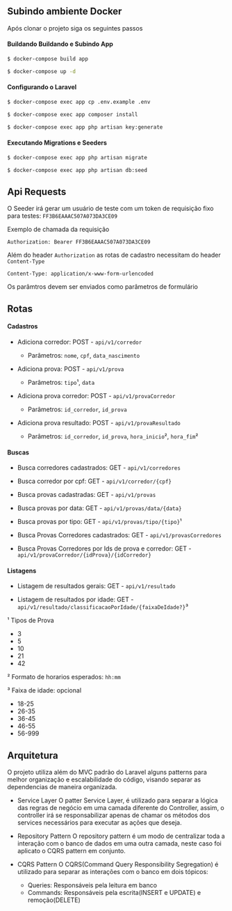 ## Subindo ambiente Docker
Após clonar o projeto siga os seguintes passos

#### Buildando Buildando e Subindo App
```bash
$ docker-compose build app
```
```bash
$ docker-compose up -d
```

#### Configurando o Laravel
```bash
$ docker-compose exec app cp .env.example .env
```
```bash
$ docker-compose exec app composer install
```
```bash
$ docker-compose exec app php artisan key:generate
```

#### Executando Migrations e Seeders
```bash
$ docker-compose exec app php artisan migrate
```
```bash
$ docker-compose exec app php artisan db:seed
```

## Api Requests
O Seeder irá gerar um usuário de teste com um token de requisição fixo para testes: `FF3B6EAAAC507A073DA3CE09`

Exemplo de chamada da requisição

    Authorization: Bearer FF3B6EAAAC507A073DA3CE09

Além do header `Authorization` as rotas de cadastro necessitam do header `Content-Type`

    Content-Type: application/x-www-form-urlencoded

Os parâmtros devem ser enviados como parâmetros de formulário

## Rotas

#### Cadastros
- Adiciona corredor: POST - `api/v1/corredor`
    - Parâmetros: `nome`, `cpf`, `data_nascimento`

- Adiciona prova: POST - `api/v1/prova`
    - Parâmetros: `tipo`¹, `data`

- Adiciona prova corredor: POST - `api/v1/provaCorredor`
    - Parâmetros: `id_corredor`, `id_prova`

- Adiciona prova resultado: POST - `api/v1/provaResultado`
    - Parâmetros: `id_corredor`, `id_prova`, `hora_inicio`², `hora_fim`²

#### Buscas
- Busca corredores cadastrados: GET - `api/v1/corredores`

- Busca corredor por cpf: GET - `api/v1/corredor/{cpf}`

- Busca provas cadastradas: GET - `api/v1/provas`

- Busca provas por data: GET - `api/v1/provas/data/{data}`

- Busca provas por tipo: GET - `api/v1/provas/tipo/{tipo}`¹

- Busca Provas Corredores cadastrados: GET - `api/v1/provasCorredores`

- Busca Provas Corredores por Ids de prova e corredor: GET - `api/v1/provaCorredor/{idProva}/{idCorredor}`

#### Listagens
- Listagem de resultados gerais: GET - `api/v1/resultado`

- Listagem de resultados por idade: GET - `api/v1/resultado/classificacaoPorIdade/{faixaDeIdade?}`³

¹ Tipos de Prova
- 3
- 5
- 10
- 21
- 42

² Formato de horarios esperados: `hh:mm`

³ Faixa de idade: opcional
- 18-25
- 26-35
- 36-45
- 46-55
- 56-999

## Arquitetura
O projeto utiliza além do MVC padrão do Laravel alguns patterns para melhor organização e escalabilidade do código, visando separar as dependencias de maneira organizada.

- Service Layer
O patter Service Layer, é utilizado para separar a lógica das regras de negócio em uma camada diferente do Controller, assim, o controller irá se responsabilizar apenas de chamar os métodos dos services necessários para executar as ações que deseja.

- Repository Pattern
O repository pattern é um modo de centralizar toda a interação com o banco de dados em uma outra camada, neste caso foi aplicato o CQRS pattern em conjunto.

- CQRS Pattern
O CQRS(Command Query Responsibility Segregation) é utilizado para separar as interações com o banco em dois tópicos:

    - Queries: Responsáveis pela leitura em banco
    - Commands: Responsáveis pela escrita(INSERT e UPDATE) e remoção(DELETE)